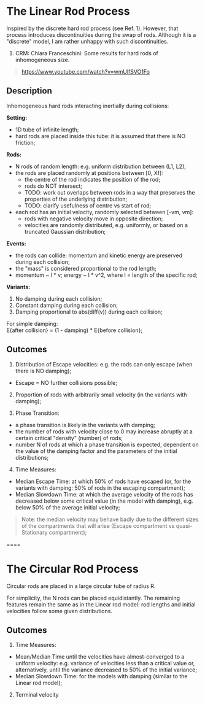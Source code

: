 

# The Linear Rod Process #

Inspired by the discrete hard rod process (see Ref. 1). However, that process introduces discontinuities during the swap of rods. Although it is a "discrete" model, I am rather unhappy with such discontinuities.

1. CRM: Chiara Franceschini: Some results for hard rods of inhomogeneous size.
  > https://www.youtube.com/watch?v=wmUlfSVO1Fo

## Description ##

Inhomogeneous hard rods interacting inertially during collisions:

**Setting:**
- 1D tube of infinite length;
- hard rods are placed inside this tube: it is assumed that there is NO friction;

**Rods:**
- N rods of random length: e.g. uniform distribution between (L1, L2);
- the rods are placed randomly at positions between [0, Xf]:
  - the centre of the rod indicates the position of the rod;
  - rods do NOT intersect;
  - TODO: work out overlaps between rods in a way that preserves the properties of the underlying distribution;
  - TODO: clarify usefulness of centre vs start of rod;
- each rod has an initial velocity, randomly selected between [-vm, vm]:
  - rods with negative velocity move in opposite direction;
  - velocities are randomly distributed, e.g. uniformly, or based on a truncated Gaussian distribution;

**Events:**
- the rods can collide: momentum and kinetic energy are preserved during each collision;
- the "mass" is considered proportional to the rod length;
- momentum ~ l * v; energy ~ l * v^2, where l = length of the specific rod;

**Variants:**
1. No damping during each collision;
2. Constant damping during each collision;
3. Damping proportional to abs(diff(v)) during each collision;

For simple damping:\
E{after collision} = (1 - damping) * E{before collision};


## Outcomes ##

1. Distribution of Escape velocities: e.g. the rods can only escape (when there is NO damping);
  - Escape = NO further collisions possible;

2. Proportion of rods with arbitrarily small velocity (in the variants with damping);

3. Phase Transition:
- a phase transition is likely in the variants with damping;
- the number of rods with velocity close to 0 may increase abruptly at a certain critical "density" (number) of rods;
- number N of rods at which a phase transition is expected, dependent on the value of the damping factor and the parameters of the initial distributions;

4. Time Measures:
- Median Escape Time: at which 50% of rods have escaped (or, for the variants with damping: 50% of rods in the escaping compartment);
- Median Slowdown Time: at which the average velocity of the rods has decreased below some critical value (in the model with damping), e.g. below 50% of the average initial velocity;
> Note: the median velocity may behave badly due to the different sizes of the compartments that will arise (Escape compartment vs quasi-Stationary compartment);


====

# The Circular Rod Process #

Circular rods are placed in a large circular tube of radius R.

For simplicity, the N rods can be placed equidistantly. The remaining features remain the same as in the Linear rod model: rod lengths and initial velocities follow some given distributions.

## Outcomes ##

1. Time Measures:
- Mean/Median Time until the velocities have almost-converged to a uniform velocity: e.g. variance of velocities less than a critical value or, alternatively, until the variance decreased to 50% of the initial variance;
- Median Slowdown Time: for the models with damping (similar to the Linear rod model);

2. Terminal velocity

